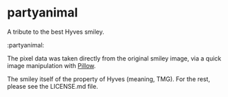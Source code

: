 partyanimal
=========

A tribute to the best Hyves smiley.

:partyanimal:

The pixel data was taken directly from the original smiley image, via a quick image manipulation with  [Pillow](https://github.com/python-imaging/Pillow).

The smiley itself of the property of Hyves (meaning, TMG). For the rest, please see the LICENSE.md file.


